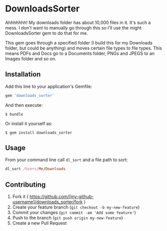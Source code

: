 # DownloadsSorter

Ahhhhhhh! My downloads folder has about 10,000 files in it. It's such a mess. I don't want to manually go through this so I'll use the might DownloadsSorter gem to do that for me.

This gem goes through a specified folder (I build this for my Downloads folder, but could be anything) and moves certain file types to file types. This means PDFs and Docs go to a Documents folder, PNGs and JPEGS to an Images folder and so on.  

## Installation

Add this line to your application's Gemfile:

```ruby
gem 'downloads_sorter'
```

And then execute:

    $ bundle

Or install it yourself as:

    $ gem install downloads_sorter

## Usage

From your command line call `dl_sort` and a file path to sort:

```ruby
dl_sort /Users/Me/Downloads
```

## Contributing

1. Fork it ( https://github.com/[my-github-username]/downloads_sorter/fork )
2. Create your feature branch (`git checkout -b my-new-feature`)
3. Commit your changes (`git commit -am 'Add some feature'`)
4. Push to the branch (`git push origin my-new-feature`)
5. Create a new Pull Request
